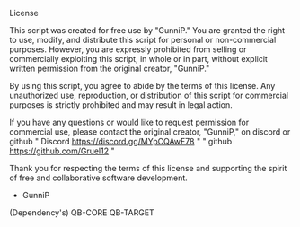 License

  This script was created for free use by "GunniP." You are granted the right to use, modify, and distribute this script for personal or non-commercial purposes. However, you are expressly prohibited from selling or commercially exploiting this script, in whole or in part, without explicit written permission from the original creator, "GunniP."

  By using this script, you agree to abide by the terms of this license. Any unauthorized use, reproduction, or distribution of this script for commercial purposes is strictly prohibited and may result in legal action.

  If you have any questions or would like to request permission for commercial use, please contact the original creator, "GunniP," on discord or github " Discord https://discord.gg/MYpCQAwF78 " " github https://github.com/Gruel12 "

  Thank you for respecting the terms of this license and supporting the spirit of free and collaborative software development.

  - GunniP

  (Dependency's)
QB-CORE
QB-TARGET

